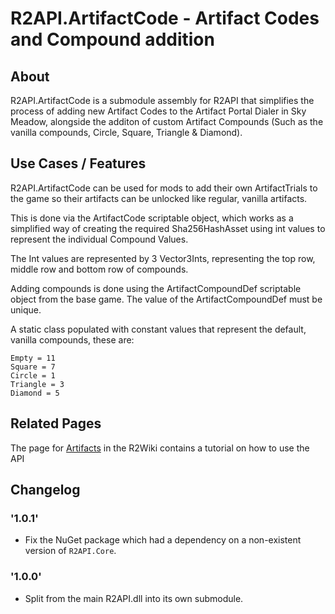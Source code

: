 # R2API.ArtifactCode - Artifact Codes and Compound addition

## About

R2API.ArtifactCode is a submodule assembly for R2API that simplifies the process of adding new Artifact Codes to the Artifact Portal Dialer in Sky Meadow,
alongside the additon of custom Artifact Compounds (Such as the vanilla compounds, Circle, Square, Triangle & Diamond).

## Use Cases / Features

R2API.ArtifactCode can be used for mods to add their own ArtifactTrials to the game so their artifacts can be unlocked like regular, vanilla artifacts.

This is done via the ArtifactCode scriptable object, which works as a simplified way of creating the required Sha256HashAsset using int values to represent the individual Compound Values.

The Int values are represented by 3 Vector3Ints, representing the top row, middle row and bottom row of compounds.

Adding compounds is done using the ArtifactCompoundDef scriptable object from the base game. The value of the ArtifactCompoundDef must be unique.

A static class populated with constant values that represent the default, vanilla compounds, these are:

    Empty = 11
    Square = 7
    Circle = 1
    Triangle = 3
    Diamond = 5

## Related Pages

The page for [Artifacts](https://risk-of-thunder.github.io/R2Wiki/Mod-Creation/MorrisAssets.Artifacts/) in the R2Wiki contains a tutorial on how to use the API

## Changelog

### '1.0.1'
* Fix the NuGet package which had a dependency on a non-existent version of `R2API.Core`.

### '1.0.0'
* Split from the main R2API.dll into its own submodule.
